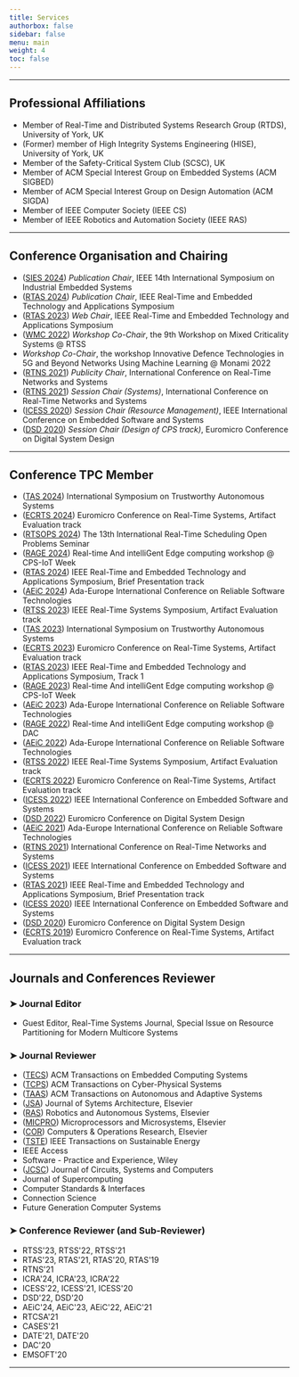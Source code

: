 ```yaml
---
title: Services
authorbox: false
sidebar: false
menu: main
weight: 4
toc: false
---
```


---

## Professional Affiliations

- Member of Real-Time and Distributed Systems Research Group (RTDS), University of York, UK
- (Former) member of High Integrity Systems Engineering (HISE), University of York, UK
- Member of the Safety-Critical System Club (SCSC), UK
- Member of ACM Special Interest Group on Embedded Systems (ACM SIGBED)
- Member of ACM Special Interest Group on Design Automation (ACM SIGDA)
- Member of IEEE Computer Society (IEEE CS)
- Member of IEEE Robotics and Automation Society (IEEE RAS)


---

## Conference Organisation and Chairing

- (<u>SIES 2024</u>) *Publication Chair*, IEEE 14th International Symposium on Industrial Embedded Systems
- (<u>RTAS 2024</u>) *Publication Chair*, IEEE Real-Time and Embedded Technology and Applications Symposium
- (<u>RTAS 2023</u>) *Web Chair*, IEEE Real-Time and Embedded Technology and Applications Symposium
- (<u>WMC 2022</u>) *Workshop Co-Chair*, the 9th Workshop on Mixed Criticality Systems @ RTSS
- *Workshop Co-Chair*, the workshop Innovative Defence Technologies in 5G and Beyond Networks Using Machine Learning @ Monami 2022
- (<u>RTNS 2021</u>) *Publicity Chair*, International Conference on Real-Time Networks and Systems
- (<u>RTNS 2021</u>) *Session Chair (Systems)*, International Conference on Real-Time Networks and Systems
- (<u>ICESS 2020</u>) *Session Chair (Resource Management)*, IEEE International Conference on Embedded Software and Systems
- (<u>DSD 2020</u>) *Session Chair (Design of CPS track)*, Euromicro Conference on Digital System Design


---

## Conference TPC Member

- (<u>TAS 2024</u>) International Symposium on Trustworthy Autonomous Systems
- (<u>ECRTS 2024</u>) Euromicro Conference on Real-Time Systems, Artifact Evaluation track
- (<u>RTSOPS 2024</u>) The 13th International Real-Time Scheduling Open Problems Seminar
- (<u>RAGE 2024</u>) Real-time And intelliGent Edge computing workshop @ CPS-IoT Week
- (<u>RTAS 2024</u>) IEEE Real-Time and Embedded Technology and Applications Symposium, Brief Presentation track
- (<u>AEiC 2024</u>) Ada-Europe International Conference on Reliable Software Technologies
- (<u>RTSS 2023</u>) IEEE Real-Time Systems Symposium, Artifact Evaluation track
- (<u>TAS 2023</u>) International Symposium on Trustworthy Autonomous Systems
- (<u>ECRTS 2023</u>) Euromicro Conference on Real-Time Systems, Artifact Evaluation track
- (<u>RTAS 2023</u>) IEEE Real-Time and Embedded Technology and Applications Symposium, Track 1
- (<u>RAGE 2023</u>) Real-time And intelliGent Edge computing workshop @ CPS-IoT Week
- (<u>AEiC 2023</u>) Ada-Europe International Conference on Reliable Software Technologies  
- (<u>RAGE 2022</u>) Real-time And intelliGent Edge computing workshop @ DAC
- (<u>AEiC 2022</u>) Ada-Europe International Conference on Reliable Software Technologies  
- (<u>RTSS 2022</u>) IEEE Real-Time Systems Symposium, Artifact Evaluation track
- (<u>ECRTS 2022</u>) Euromicro Conference on Real-Time Systems, Artifact Evaluation track
- (<u>ICESS 2022</u>) IEEE International Conference on Embedded Software and Systems
- (<u>DSD 2022</u>) Euromicro Conference on Digital System Design
- (<u>AEiC 2021</u>) Ada-Europe International Conference on Reliable Software Technologies
- (<u>RTNS 2021</u>) International Conference on Real-Time Networks and Systems
- (<u>ICESS 2021</u>) IEEE International Conference on Embedded Software and Systems
- (<u>RTAS 2021</u>) IEEE Real-Time and Embedded Technology and Applications Symposium, Brief Presentation track
- (<u>ICESS 2020</u>) IEEE International Conference on Embedded Software and Systems
- (<u>DSD 2020</u>) Euromicro Conference on Digital System Design
- (<u>ECRTS 2019</u>) Euromicro Conference on Real-Time Systems, Artifact Evaluation track


---

## Journals and Conferences Reviewer
### ➤ Journal Editor

- Guest Editor, Real-Time Systems Journal, Special Issue on Resource Partitioning for Modern Multicore Systems

### ➤ Journal Reviewer

- (<u>TECS</u>) ACM Transactions on Embedded Computing Systems
- (<u>TCPS</u>) ACM Transactions on Cyber-Physical Systems
- (<u>TAAS</u>) ACM Transactions on Autonomous and Adaptive Systems
- (<u>JSA</u>) Journal of Sytems Architecture, Elsevier
- (<u>RAS</u>) Robotics and Autonomous Systems, Elsevier
- (<u>MICPRO</u>) Microprocessors and Microsystems, Elsevier
- (<u>COR</u>) Computers & Operations Research, Elsevier
- (<u>TSTE</u>) IEEE Transactions on Sustainable Energy
- IEEE Access
- Software - Practice and Experience, Wiley
- (<u>JCSC</u>) Journal of Circuits, Systems and Computers
- Journal of Supercomputing
- Computer Standards & Interfaces
- Connection Science
- Future Generation Computer Systems

### ➤ Conference Reviewer (and Sub-Reviewer)

- RTSS'23, RTSS'22, RTSS'21
- RTAS'23, RTAS'21, RTAS'20, RTAS'19
- RTNS'21
- ICRA'24, ICRA'23, ICRA'22
- ICESS'22, ICESS'21, ICESS'20
- DSD'22, DSD'20
- AEiC'24, AEiC'23, AEiC'22, AEiC'21
- RTCSA'21
- CASES'21
- DATE'21, DATE'20
- DAC'20
- EMSOFT'20

---
